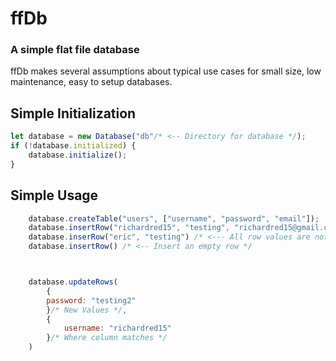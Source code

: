 # ffDb

### A simple flat file database

ffDb makes several assumptions about typical use cases for small size, low maintenance, easy to setup databases.


## Simple Initialization

```javascript
let database = new Database("db"/* <-- Directory for database */);
if (!database.initialized) {
    database.initialize();
}
```

## Simple Usage

```javascript
    database.createTable("users", ["username", "password", "email"]);
    database.insertRow("richardred15", "testing", "richardred15@gmail.com");
    database.inserRow("eric", "testing") /* <--- All row values are not required */
    database.insertRow() /* <-- Insert an empty row */



    database.updateRows(
        {
        password: "testing2"
        }/* New Values */,
        {
            username: "richardred15"
        }/* Where column matches */
    )
```